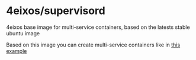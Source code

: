 # 4eixos/supervisord

4eixos base image for multi-service containers, based on the latests stable ubuntu image

Based on this image you can create multi-service containers like in [this example](./example/)
